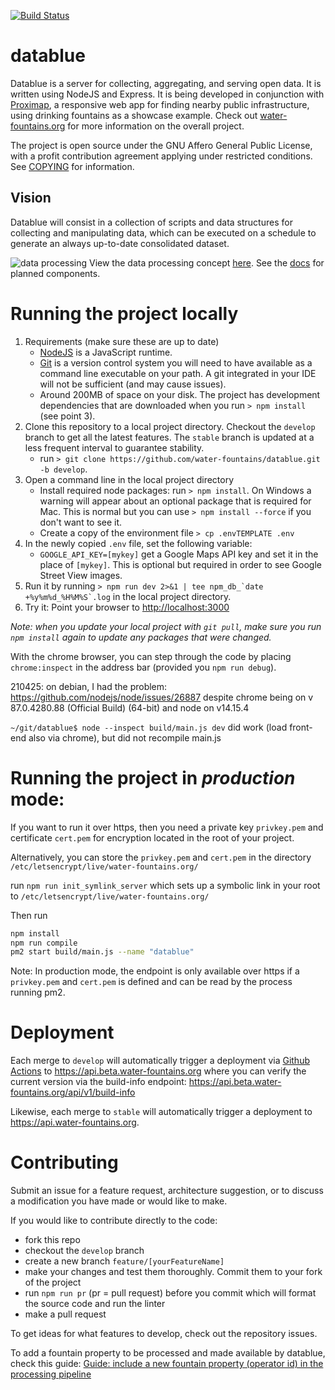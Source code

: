 [![Build Status](https://github.com/water-fountains/datablue/actions/workflows/build-ubuntu.yml/badge.svg)](https://github.com/water-fountains/datablue/actions/workflows/build-ubuntu.yml)

# datablue

Datablue is a server for collecting, aggregating, and serving open data. It is written using NodeJS and Express.
It is being developed in conjunction with [Proximap](//github.com/water-fountains/proximap), a responsive web app for finding nearby public infrastructure, using drinking fountains as a showcase example. Check out [water-fountains.org](//water-fountains.org)
for more information on the overall project.

The project is open source under the GNU Affero General Public License, with a profit contribution agreement applying under restricted conditions. See [COPYING](/COPYING) for information.

## Vision

Datablue will consist in a collection of scripts and data structures for collecting and manipulating data, which can be executed on a schedule to generate an always up-to-date consolidated dataset.

![data processing](https://www.lucidchart.com/publicSegments/view/fbd5eb93-ad45-4c2f-9502-17792052a63a/image.png)
View the data processing concept [here](https://www.lucidchart.com/invitations/accept/24f813e7-3d79-4de6-90bc-a3bfbe8d8cbf). See the [docs](/docs/components.md) for planned components.

# Running the project locally

1. Requirements (make sure these are up to date)
   - <a href="https://nodejs.org" target="_blank">NodeJS</a> is a JavaScript runtime.
   - <a href="https://git-scm.com/" target="_blank">Git</a> is a version control system you will need to have available as a command line executable on your path. A git integrated in your IDE will not be sufficient (and may cause issues).
   - Around 200MB of space on your disk. The project has development dependencies that are downloaded when you run `> npm install` (see point 3).
2. Clone this repository to a local project directory. Checkout the `develop` branch to get all the latest features. The `stable` branch is updated at a less frequent interval to guarantee stability.
   - run `> git clone https://github.com/water-fountains/datablue.git -b develop`.
3. Open a command line in the local project directory
   - Install required node packages: run `> npm install`. On Windows a warning will appear about an optional package that is required for Mac. This is normal but you can use `> npm install --force` if you don't want to see it.
   - Create a copy of the environment file `> cp .envTEMPLATE .env`
4. In the newly copied `.env` file, set the following variable:
   - `GOOGLE_API_KEY=[mykey]` get a Google Maps API key and set it in the place of `[mykey]`. This is optional but required in order to see Google Street View images.
5. Run it by running `` > npm run dev 2>&1 | tee npm_db_`date +%y%m%d_%H%M%S`.log `` in the local project directory.
6. Try it: Point your browser to <a href="http://localhost:3000" target="_blank" >http://localhost:3000</a>

_Note: when you update your local project with `git pull`, make sure you run `npm install` again to update any packages that were changed._

With the chrome browser, you can step through the code by placing `chrome:inspect` in the address bar (provided you `npm run debug`).

210425: on debian, I had the problem: https://github.com/nodejs/node/issues/26887 despite chrome being on v 87.0.4280.88 (Official Build) (64-bit) and node on v14.15.4

`~/git/datablue$ node --inspect build/main.js dev`
did work (load front-end also via chrome), but did not recompile main.js

# Running the project in _production_ mode:

If you want to run it over https, then you need a private key `privkey.pem` and certificate `cert.pem` for encryption located in the root of your project.

Alternatively, you can store the `privkey.pem` and `cert.pem` in the directory `/etc/letsencrypt/live/water-fountains.org/`

run `npm run init_symlink_server` which sets up a symbolic link in your root to
`/etc/letsencrypt/live/water-fountains.org/`

Then run

```bash
npm install
npm run compile
pm2 start build/main.js --name "datablue"
```

Note: In production mode, the endpoint is only available over https if a `privkey.pem` and `cert.pem` is defined and can be read by the process running pm2.

# Deployment

Each merge to `develop` will automatically trigger a deployment via [Github Actions](https://github.com/water-fountains/datablue/runs/2485907077?check_suite_focus=true#step:10:144) to https://api.beta.water-fountains.org where you can verify the current version via the build-info endpoint: https://api.beta.water-fountains.org/api/v1/build-info

Likewise, each merge to `stable` will automatically trigger a deployment to https://api.water-fountains.org.

# Contributing

Submit an issue for a feature request, architecture suggestion, or to discuss a modification you have made or would like to make.

If you would like to contribute directly to the code:

- fork this repo
- checkout the `develop` branch
- create a new branch `feature/[yourFeatureName]`
- make your changes and test them thoroughly. Commit them to your fork of the project
- run `npm run pr` (pr = pull request) before you commit which will format the source code and run the linter
- make a pull request

To get ideas for what features to develop, check out the repository issues.

To add a fountain property to be processed and made available by datablue, check this guide: [Guide: include a new fountain property (operator id) in the processing pipeline](<https://github.com/water-fountains/datablue/wiki/Guide:-include-a-new-fountain-property-(operator-id)-in-the-processing-pipeline>)
